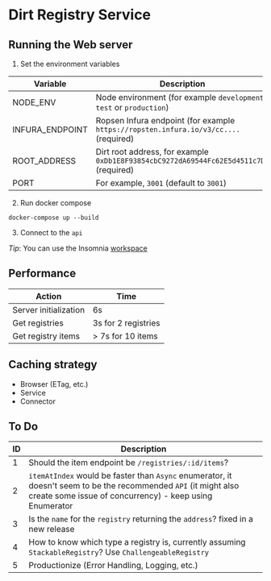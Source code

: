 # Dirt Registry Service

## Running the Web server

1. Set the environment variables

Variable | Description
---- | ----
NODE_ENV | Node environment (for example `development`, `test` or `production`)
INFURA_ENDPOINT | Ropsen Infura endpoint (for example `https://ropsten.infura.io/v3/cc....` (required)
ROOT_ADDRESS | Dirt root address, for example `0xDb1E8F93854cbC9272dA69544Fc62E5d4511c7D1` (required)
PORT | For example, `3001` (default to `3001`)

2. Run docker compose

`docker-compose up --build`

3. Connect to the `api`

*Tip*: You can use the Insomnia [workspace](./tools/insomnia)

## Performance

Action | Time
---- | ----
Server initialization | 6s
Get registries | 3s for 2 registries
Get registry items | > 7s for 10 items

## Caching strategy

- Browser (ETag, etc.)
- Service
- Connector

## To Do

ID | Description
---- | ----
1 | Should the item endpoint be `/registries/:id/items`?
2 | `itemAtIndex` would be faster than `Async` enumerator, it doesn't seem to be the recommended `API` (it might also create some issue of concurrency) - keep using Enumerator
3 | Is the `name` for the `registry` returning the `address`? fixed in a new release
4 | How to know which type a registry is, currently assuming `StackableRegistry`? Use `ChallengeableRegistry`
5 | Productionize (Error Handling, Logging, etc.)

